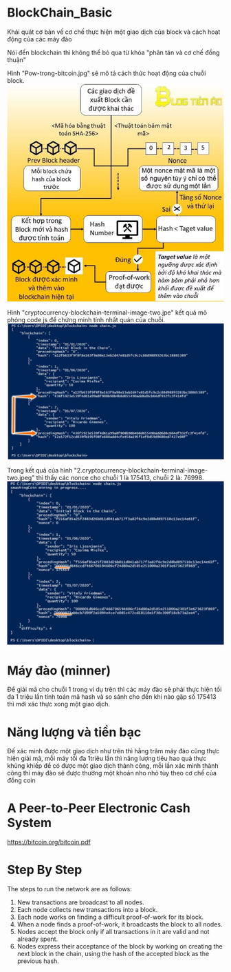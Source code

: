 # BlockChain_Basic
Khái quát cơ bản về cơ chế thực hiện một giao dịch của block và cách hoạt động của các máy đào

Nói đến blockchain thì không thể bỏ qua từ khóa "phân tán và cơ chế đồng thuận"

Hình "Pow-trong-bitcoin.jpg" sẽ mô tả cách thức hoạt động của chuỗi block.
<img src="https://github.com/LongHuu100/BlockChain_Basic/blob/main/Pow-trong-bitcoin.jpg" />

Hình "cryptocurrency-blockchain-terminal-image-two.jpe" kết quả mô phỏng code js để chứng minh tính nhất quán của chuỗi.
<img src="https://github.com/LongHuu100/BlockChain_Basic/blob/main/cryptocurrency-blockchain-terminal-image-one.jpeg" />

Trong kết quả của hình "2.cryptocurrency-blockchain-terminal-image-two.jpeg" thì thấy các nonce cho chuỗi 1 là 175413, chuỗi 2 là: 76998.
<img src="https://github.com/LongHuu100/BlockChain_Basic/blob/main/2.cryptocurrency-blockchain-terminal-image-two.jpeg" />

# Máy đào (minner)
Để giải mã cho chuỗi 1 trong ví dụ trên thì các máy đào sẽ phải thực hiện tối đa 1 triệu lần tính toán mã hash và so sánh cho đến khi nào gặp số 175413 thì mới xác thực xong một giao dịch.


# Năng lượng và tiền bạc
Đế xác minh được một giao dịch như trên thì hằng trăm máy đào cũng thực hiện giải mã, mỗi máy tối đa 1triêu lần thì năng lượng tiêu hao quả thực khủng khiếp để có được một giao dịch thành công, mỗi lần xác mình thành công thì máy đào sẽ được thường một khoản nho nhỏ tùy theo cơ chế của đồng coin

# A Peer-to-Peer Electronic Cash System
https://bitcoin.org/bitcoin.pdf


# Step By Step

The steps to run the network are as follows:

1) New transactions are broadcast to all nodes.
2) Each node collects new transactions into a block.
3) Each node works on finding a difficult proof-of-work for its block.
4) When a node finds a proof-of-work, it broadcasts the block to all nodes.
5) Nodes accept the block only if all transactions in it are valid and not already spent.
6) Nodes express their acceptance of the block by working on creating the next block in the
chain, using the hash of the accepted block as the previous hash.
